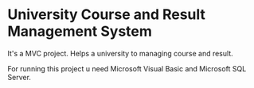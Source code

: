 # University Course and Result Management System
It's a MVC project. Helps a university to managing course and result.

For running this project u need Microsoft Visual Basic and Microsoft SQL Server.
